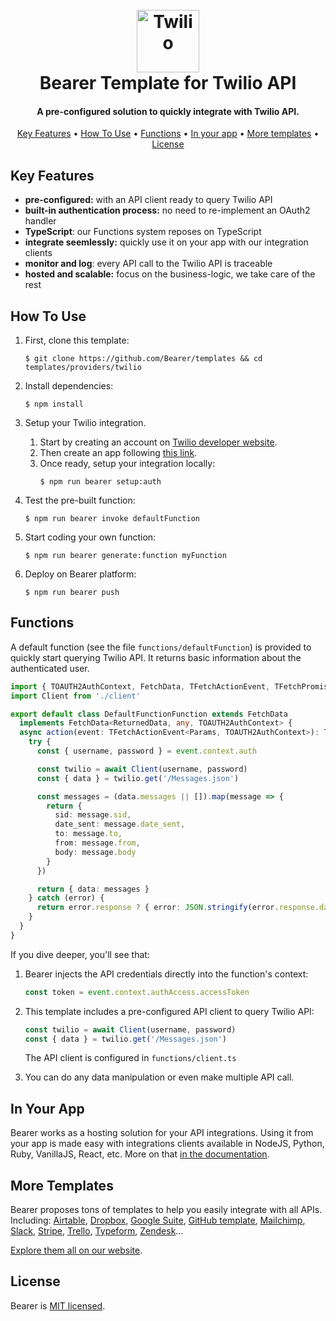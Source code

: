 <h1 align="center">
  <br>
  <a href="https://www.bearer.sh">
    <img src="https://www.bearer.sh/static/logo-d32d08802baea0238ffecdc9055bc133.svg" alt="Twilio" height="100">
  </a>
  <br>
  Bearer Template for Twilio API
  <br>
</h1>

<h4 align="center">A pre-configured solution to quickly integrate with Twilio API.</h4>

<p align="center">
  <a href="#key-features">Key Features</a> •
  <a href="#how-to-use">How To Use</a> •
  <a href="#functions">Functions</a> •
  <a href="#in-your-app">In your app</a> •
  <a href="#more-templates">More templates</a> •
  <a href="#license">License</a>
</p>

## Key Features

- **pre-configured:** with an API client ready to query Twilio API
- **built-in authentication process:** no need to re-implement an OAuth2 handler
- **TypeScript**: our Functions system reposes on TypeScript
- **integrate seemlessly:** quickly use it on your app with our integration clients
- **monitor and log**: every API call to the Twilio API is traceable
- **hosted and scalable:** focus on the business-logic, we take care of the rest

## How To Use

1. First, clone this template:

   ```console
   $ git clone https://github.com/Bearer/templates && cd templates/providers/twilio
   ```

2. Install dependencies:

   ```console
   $ npm install
   ```

3. Setup your Twilio integration.

   1. Start by creating an account on [Twilio developer website](https://www.twilio.com/docs/).
   2. Then create an app following [this link](https://www.twilio.com/console).
   3. Once ready, setup your integration locally:
      ```console
      $ npm run bearer setup:auth
      ```

4. Test the pre-built function:

   ```console
   $ npm run bearer invoke defaultFunction
   ```

5. Start coding your own function:

   ```console
   $ npm run bearer generate:function myFunction
   ```

6. Deploy on Bearer platform:
   ```console
   $ npm run bearer push
   ```

## Functions

A default function (see the file `functions/defaultFunction`) is provided to quickly start querying Twilio API. It returns basic information about the authenticated user.

```typescript
import { TOAUTH2AuthContext, FetchData, TFetchActionEvent, TFetchPromise } from '@bearer/functions'
import Client from './client'

export default class DefaultFunctionFunction extends FetchData
  implements FetchData<ReturnedData, any, TOAUTH2AuthContext> {
  async action(event: TFetchActionEvent<Params, TOAUTH2AuthContext>): TFetchPromise<ReturnedData> {
    try {
      const { username, password } = event.context.auth

      const twilio = await Client(username, password)
      const { data } = twilio.get('/Messages.json')

      const messages = (data.messages || []).map(message => {
        return {
          sid: message.sid,
          date_sent: message.date_sent,
          to: message.to,
          from: message.from,
          body: message.body
        }
      })

      return { data: messages }
    } catch (error) {
      return error.response ? { error: JSON.stringify(error.response.data) } : { error: error.toString() }
    }
  }
}
```

If you dive deeper, you'll see that:

1. Bearer injects the API credentials directly into the function's context:

   ```typescript
   const token = event.context.authAccess.accessToken
   ```

2. This template includes a pre-configured API client to query Twilio API:

   ```typescript
   const twilio = await Client(username, password)
   const { data } = twilio.get('/Messages.json')
   ```

   The API client is configured in `functions/client.ts`

3. You can do any data manipulation or even make multiple API call.

## In Your App

Bearer works as a hosting solution for your API integrations. Using it from your app is made easy with integrations clients available in NodeJS, Python, Ruby, VanillaJS, React, etc. More on that [in the documentation](https://docs.bearer.sh/working-with-bearer/integration-clients).

## More Templates

Bearer proposes tons of templates to help you easily integrate with all APIs. Including: [Airtable](/providers/airtable), [Dropbox](/providers/dropbox), [Google Suite](/providers/google-drive), [GitHub template](/providers/github), [Mailchimp](/Bearer/templates/providers/mailchimp),
[Slack](/providers/slack), [Stripe](/providers/stripe), [Trello](/providers/trello), [Typeform](/providers/typeform), [Zendesk](/providers/zendesk)...

[Explore them all on our website](https://www.bearer.sh/integrations).

## License

Bearer is [MIT licensed](https://github.com/Bearer/templates/blob/master/LICENSE).
